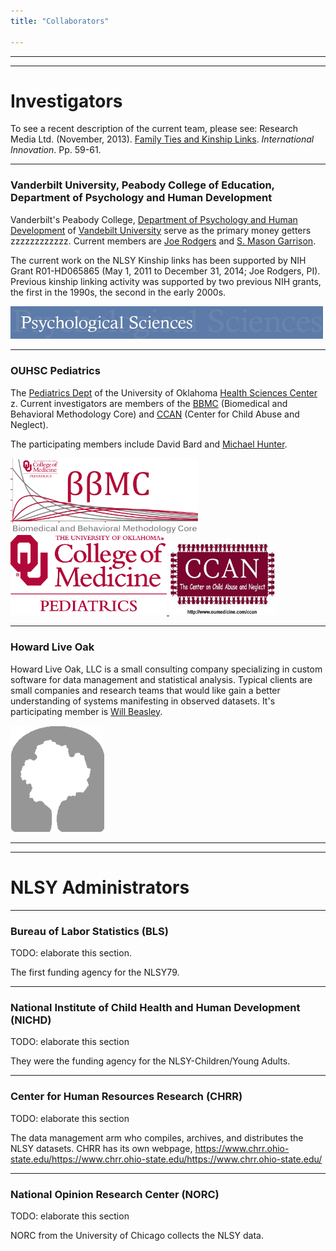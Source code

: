 ```yaml
---
title: "Collaborators"

---
```


***
***
# Investigators

To see a recent description of the current team, please see: Research Media Ltd.  (November, 2013).  [Family Ties and Kinship Links](https://github.com/LiveOak/NlsyLinksDetermination/blob/master/Publications/2013InternationalInnovation/Rodgers2013-InternationalInnovation.pdf?raw=true).  *International Innovation*.  Pp. 59-61.

***
### Vanderbilt University, Peabody College of Education, Department of Psychology and Human Development
Vanderbilt's Peabody College, [Department of Psychology and Human Development](http://www.vanderbilt.edu/psychological_sciences/) of [Vandebilt University](http://www.vanderbilt.edu/) serve as the primary money getters zzzzzzzzzzzz.  Current members are [Joe Rodgers](http://www.vanderbilt.edu/psychological_sciences/bio/joe-rodgers) and [S. Mason Garrison](http://www.smasongarrison.com).

The current work on the NLSY Kinship links has been supported by NIH Grant R01-HD065865 (May 1, 2011 to December 31, 2014;  Joe Rodgers, PI).  Previous kinship linking activity was supported by two previous NIH grants, the first in the 1990s, the second in the early 2000s.

<a href="http://www.vanderbilt.edu/psychological_sciences/"> 
  <img src="./images/vuheader.jpg" alt="Vanderbilt" style="width: 500px;"/> 
</a>

***
### OUHSC Pediatrics
The [Pediatrics Dept](http://www.oumedicine.com/pediatrics) of the University of Oklahoma [Health Sciences Center](http://www.ouhsc.edu/) z.  Current investigators are members of the [BBMC](http://ouhsc.edu/BBMC/) (Biomedical and Behavioral Methodology Core) and [CCAN](http://www.oumedicine.com/pediatrics/department-sections/developmental-behavioral-pediatrics/center-on-child-abuse-and-neglect) (Center for Child Abuse and Neglect).

The participating members include David Bard and [Michael Hunter](http://students.ou.edu/H/Michael.D.Hunter-1/).

<a href="http://ouhsc.edu/BBMC/"> 
  <img src="./images/BbmcDistributionsBackgroundClear.png" alt="BBMC" style="width: 300px;"/> 
</a>
<a href="http://www.oumedicine.com/pediatrics"> 
 <img src="./images/pediatrics_logo.png" alt="OUHSC Pediatrics" style="width: 250px;"/>
</a>
<a href="http://www.oumedicine.com/pediatrics/department-sections/developmental-behavioral-pediatrics/center-on-child-abuse-and-neglect"> 
  <img src="./images/ccanlogo.jpg" alt="CCAN" style="width: 170px;"/>
</a>

***
### Howard Live Oak
Howard Live Oak, LLC is a small consulting company specializing in custom software for data management and statistical analysis. Typical clients are small companies and research teams that would like gain a better understanding of systems manifesting in observed datasets.  It's participating member is [Will Beasley](https://www.researchgate.net/profile/William_Beasley2).

<a href="http://howardliveoak.com/"> 
  <img src="./images/HloGraphicGray.png" alt="Howard Live Oak" style="width: 150px;"/>
</a>

***
***
# NLSY Administrators


***
### Bureau of Labor Statistics (BLS) 
TODO: elaborate this section.

The first funding agency for the NLSY79.

***
### National Institute of Child Health and Human Development (NICHD)
TODO: elaborate this section

They were the funding agency for the NLSY-Children/Young Adults.

***
### Center for Human Resources Research (CHRR)
TODO: elaborate this section

The data management arm who compiles, archives, and distributes the NLSY datasets.  CHRR has its own webpage, https://www.chrr.ohio-state.edu/https://www.chrr.ohio-state.edu/https://www.chrr.ohio-state.edu/

***
### National Opinion Research Center (NORC)
TODO: elaborate this section

NORC from the University of Chicago collects the NLSY data.
